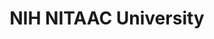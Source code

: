 ---
highlight: "false" 
title: "NIH NITAAC University "
description: "Welcome to NITAAC University, where you can begin your education on Information Technology (IT) acquisitions and find trainings that cover the basics of using our Government-Wide Acquisition Contracts (GWACs).  Our hope is to simplify the complexities of acquisitions enough to assure our clients enjoy the faster, easier procurements that are available through NITAAC."
url-link: "https://nitaac.nih.gov/resources/nitaac-university"
type: "HTML"
gov-only: "false"
is-external: "true"
publication-date: "August 01, 2023"
reading-time: "5"
resource-type: "guidance"
filter: "contract-solutions"
audience: "contracts-acquisitions"
branded-offerings: "it-buyers-training-support "
---